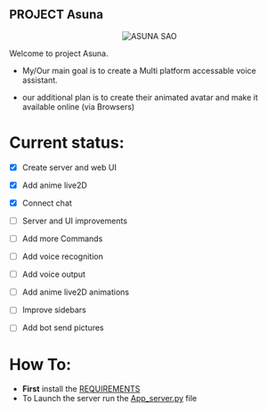 PROJECT Asuna
-------------
<p align="center"><img src="https://user-images.githubusercontent.com/34002411/214065966-6fcbd90f-0948-42dd-b846-5e6130a78421.jpg" alt="ASUNA SAO"/></p>

Welcome to project Asuna.

* My/Our main goal is to create a Multi platform accessable voice assistant.

* our additional plan is to create their animated avatar and make it available online (via Browsers)

# Current status:
- [x] Create server and web UI
- [x] Add anime live2D
- [x] Connect chat 
- [ ] Server and UI improvements
- [ ] Add more Commands
- [ ] Add voice recognition
- [ ] Add voice output
- [ ] Add anime live2D animations
- [ ] Improve sidebars
- [ ] Add bot send pictures


# How To:
* **First** install the [REQUIREMENTS](/REQUIREMENTS.md)
* To Launch the server run the [App_server.py](/src/App_server.py) file
